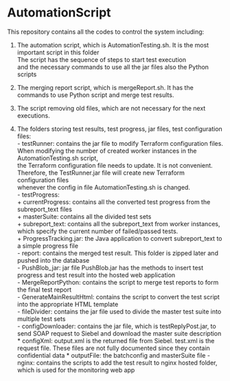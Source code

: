 # AutomationScript
This repository contains all the codes to control the system including:  

1.  The automation script, which is AutomationTesting.sh. It is the most important script in this folder  
    The script has the sequence of steps to start test execution  
    and the necessary commands to use all the jar files  also the Python scripts
    
2.  The merging report script, which is mergeReport.sh. It has the commands to use Python script and merge test results.
    
3.  The script removing old files, which are not necessary for the next executions.
    
4.  The folders storing test results, test progress, jar files, test configuration files:  
        - testRunner: contains the jar file to modify Terraform configuration files.  
                      When modifying the number of created worker instances in the AutomationTesting.sh script,  
                      the Terraform configuration file needs to update. It is not convenient.  
                      Therefore, the TestRunner.jar file will create new Terraform configuration files  
                      whenever the config in file AutomationTesting.sh is changed.  
        - testProgress:  
            + currentProgress: contains all the converted test progress from the subreport_text files  
            + masterSuite: contains all the divided test sets  
            + subreport_text: contains all the subreport_text from worker instances, which specify the current number of failed/passed tests.  
            + ProgressTracking.jar: the Java application to convert subreport_text to a simple progress file  
        - report: contains the merged test result. This folder is zipped later and pushed into the database  
        - PushBlob_jar: jar file PushBlob.jar has the methods to insert test progress and test result into the hosted web application  
        - MergeReportPython: contains the script to merge test reports to form the final test report  
        - GenerateMainResultHtml: contains the script to convert the test script into the appropriate HTML template  
        - fileDivider: contains the jar file used to divide the master test suite into multiple test sets  
        - configDownloader: contains the jar file, which is testReplyPost.jar, to send SOAP request to Siebel and download the master suite description
            * configXml: output.xml is the returned file from Siebel. test.xml is the request file. 
                         These files are not fully documented since they contain confidential data
            * outputFile: the batchconfig and masterSuite file
        - nginx: contains the scripts to add the test result to nginx hosted folder, which is used for the monitoring web app  